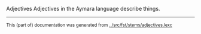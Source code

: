 Adjectives
Adjectives in the Aymara language describe things.


* * *
<small>This (part of) documentation was generated from [../src/fst/stems/adjectives.lexc](http://github.com/giellalt/lang-aym/blob/main/../src/fst/stems/adjectives.lexc)</small>